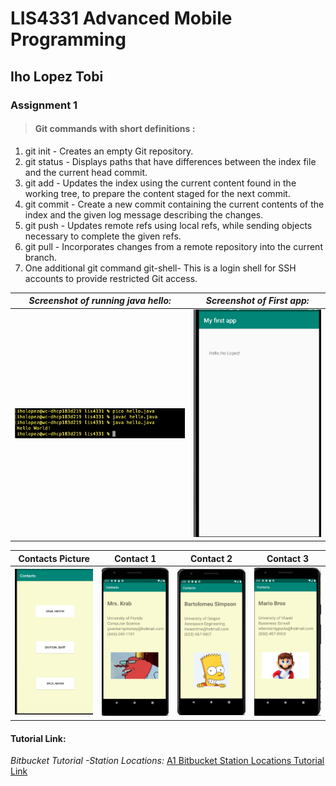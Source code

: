 
# LIS4331 Advanced Mobile Programming

## Iho Lopez Tobi

### Assignment 1


> #### Git commands with short definitions :

1. git init - Creates an empty Git repository.
2. git status - Displays paths that have differences between the index file and the current head commit.
3. git add -  Updates the index using the current content found in the working tree, to prepare the content staged for the next commit.
4. git commit - Create a new commit containing the current contents of the index and the given log message describing the changes.
5. git push - Updates remote refs using local refs, while sending objects necessary to complete the given refs.
6. git pull - Incorporates changes from a remote repository into the current branch.
7. One additional git command git-shell- This is a login shell for SSH accounts to provide restricted Git access.





| *Screenshot of running java hello:* | *Screenshot of First app:* |
| ----------- | ----------- |
| ![JDK instalation Screenshot](img/javaHello.png)  | ![Android Studio Instalation](img/firstapp.png) |


| Contacts Picture | Contact 1 | Contact 2 | Contact 3|
| ----------- | ----------- | ----------- | ----------- |
|![Contacts picture](img/PrincipalImg.png)| ![Contact 1](img/Mr.money.png)  | ![Contact 2](img/Bart.png)|![Contact 3](img/Mario.png)|


#### Tutorial Link:

*Bitbucket Tutorial -Station Locations:*
[A1 Bitbucket Station Locations Tutorial Link](https://bitbucket.org/il16d/bitbucketstationlocations/ "Stations Locations")







